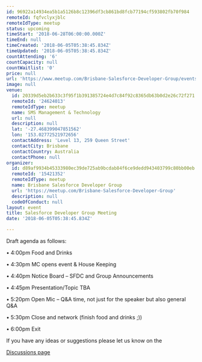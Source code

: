 ```yaml
---
id: 96922a14934ea5b1a5126b8c12396df3cb861bd8fcb77194cf593802fb70f984
remoteId: fqfvclyxjblc
remoteIdType: meetup
status: upcoming
timeStart: '2018-06-28T06:00:00.000Z'
timeEnd: null
timeCreated: '2018-06-05T05:38:45.834Z'
timeUpdated: '2018-06-05T05:38:45.834Z'
countAttending: '6'
countCapacity: null
countWaitlist: '0'
price: null
url: 'https://www.meetup.com/Brisbane-Salesforce-Developer-Group/events/249012556/'
image: null
venue:
  id: 20339d5eb2b633c3f95f1b391385724e4d7c84f92c8365db63b0d2e26c72f271
  remoteId: '24624013'
  remoteIdType: meetup
  name: SMS Management & Technology
  url: null
  description: null
  lat: '-27.468399047851562'
  lon: '153.02772521972656'
  contactAddress: 'Level 13, 259 Queen Street'
  contactCity: Brisbane
  contactCountry: Australia
  contactPhone: null
organizer:
  id: d89af9934b45333980ec39de725ab9bcdab84f6ce9dedd943403799c80bb00eb
  remoteId: '15421352'
  remoteIdType: meetup
  name: Brisbane Salesforce Developer Group
  url: 'https://meetup.com/Brisbane-Salesforce-Developer-Group'
  description: null
  codeOfConduct: null
layout: event
title: Salesforce Developer Group Meeting
date: '2018-06-05T05:38:45.834Z'

---
```

<p>Draft agenda as follows: </p> <p>• 4:00pm Food and Drinks </p> <p>• 4:30pm MC opens event &amp; House Keeping </p> <p>• 4:40pm Notice Board – SFDC and Group Announcements </p> <p>• 4:45pm Presentation/Topic TBA</p> <p>• 5:20pm Open Mic – Q&amp;A time, not just for the speaker but also general Q&amp;A </p> <p>• 5:30pm Close and network (finish food and drinks ;)) </p> <p>• 6:00pm Exit </p> <p>If you have any ideas or suggestions please let us know on the </p> <p><a href="http://www.meetup.com/Brisbane-Salesforce-Developer-Group/messages/boards/">Discussions page</a></p>
